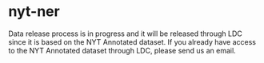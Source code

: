 # nyt-ner

Data release process is in progress and it will be released through LDC since it is based on the NYT Annotated dataset. If you already have access to the NYT Annotated dataset through LDC, please send us an email.
